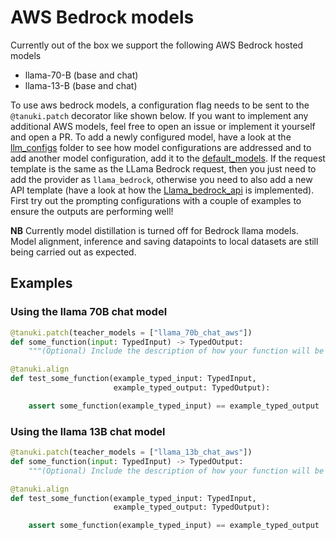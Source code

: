 # AWS Bedrock models

Currently out of the box we support the following AWS Bedrock hosted models
* llama-70-B (base and chat)
* llama-13-B (base and chat)

To use aws bedrock models, a configuration flag needs to be sent to the `@tanuki.patch` decorator like shown below. If you want to implement any additional AWS models, feel free to open an issue or implement it yourself and open a PR. To add a newly configured model, have a look at the [llm_configs](https://github.com/Tanuki/tanuki.py/tree/master/src/tanuki/language_models/llm_configs) folder to see how model configurations are addressed and to add another model configuration, add it to the [default_models](https://github.com/Tanuki/tanuki.py/tree/master/src/tanuki/language_models/llm_configs/default_models.py). If the request template is the same as the LLama Bedrock request, then you just need to add the provider as `llama_bedrock`, otherwise you need to also add a new API template (have a look at how the [Llama_bedrock_api](https://github.com/Tanuki/tanuki.py/tree/master/src/tanuki/language_models/Llama_bedrock_api.py.py) is implemented). First try out the prompting configurations with a couple of examples to ensure the outputs are performing well!

**NB** Currently model distillation is turned off for Bedrock llama models. Model alignment, inference and saving datapoints to local datasets are still being carried out as expected.

## Examples

### Using the llama 70B chat model
```python
@tanuki.patch(teacher_models = ["llama_70b_chat_aws"])
def some_function(input: TypedInput) -> TypedOutput:
    """(Optional) Include the description of how your function will be used."""

@tanuki.align
def test_some_function(example_typed_input: TypedInput, 
                       example_typed_output: TypedOutput):

    assert some_function(example_typed_input) == example_typed_output

```

### Using the llama 13B chat model
```python
@tanuki.patch(teacher_models = ["llama_13b_chat_aws"])
def some_function(input: TypedInput) -> TypedOutput:
    """(Optional) Include the description of how your function will be used."""

@tanuki.align
def test_some_function(example_typed_input: TypedInput, 
                       example_typed_output: TypedOutput):

    assert some_function(example_typed_input) == example_typed_output

```